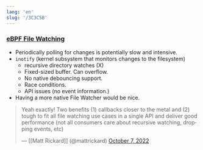```yaml
---
lang: 'en'
slug: '/3C3C5B'
---
```


### [eBPF File Watching](https://matt-rickard.ghost.io/ebpf-file-watching/?ref=Matt+Rickard-newsletter)

- Periodically polling for changes is potentially slow and intensive.
- `inotify` (kernel subsystem that monitors changes to the filesystem)
  - recursive directory watches (X)
  - Fixed-sized buffer. Can overflow.
  - No native debouncing support.
  - Race conditions.
  - API issues (no event information.)
- Having a more native File Watcher would be nice.

<blockquote class="twitter-tweet"><p lang="en" dir="ltr">Yeah exactly! Two benefits (1) callbacks closer to the metal and (2) tough to fit all file watching use cases in a single API and deliver good performance (not all consumers care about recursive watching, dropping events, etc)</p>&mdash; [[Matt Rickard]] (@mattrickard) <a href="https://twitter.com/mattrickard/status/1578459572372901888?ref_src=twsrc%5Etfw">October 7, 2022</a></blockquote> <script async src="https://platform.twitter.com/widgets.js" charset="utf-8"></script>
